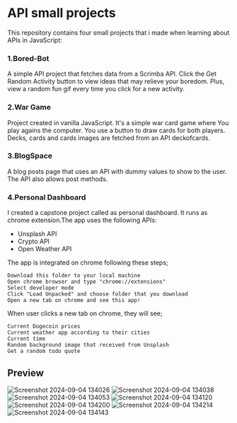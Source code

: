# API small projects
This repository contains four small projects that i made when learning about APIs in JavaScript:
### 1.Bored-Bot 
A simple API project that fetches data from a Scrimba API. Click the Get Random Activity button to view ideas that may relieve your boredom. Plus, view a random fun gif every time you click for a new activity.
### 2.War Game
Project created in vanilla JavaScript. It's a simple war card game where You play agains the computer. You use a button to draw cards for both players. Decks, cards and cards images are fetched from an API deckofcards.
### 3.BlogSpace
A blog posts page that uses an API with dummy values to show to the user. The API also allows post methods.
### 4.Personal Dashboard
I created a capstone project called as personal dashboard. It runs as chrome extension.The app uses the following APIs:

* Unsplash API
* Crypto API
* Open Weather API

The app is integrated on chrome following these steps;

    Download this folder to your local machine
    Open chrome browser and type "chrome://extensions"
    Select developer mode
    Click "Load Unpacked" and choose folder that you download
    Open a new tab on chrome and see this app!

When user clicks a new tab on chrome, they will see;

    Current Dogecoin prices
    Current weather app according to their cities
    Current time
    Random background image that received from Unsplash
    Get a random todo quote


## Preview

![Screenshot 2024-09-04 134026](https://github.com/user-attachments/assets/d4cb10fa-eb34-4934-8528-6b429500b972)
![Screenshot 2024-09-04 134038](https://github.com/user-attachments/assets/1d031ffe-ac59-4508-bc83-1513e8fe3db3)
![Screenshot 2024-09-04 134053](https://github.com/user-attachments/assets/7ab2c368-4231-4159-b5cc-1c9d89fe1776)
![Screenshot 2024-09-04 134120](https://github.com/user-attachments/assets/a3856bd6-b95e-4e2e-8daf-44b6282d2ba8)
![Screenshot 2024-09-04 134200](https://github.com/user-attachments/assets/a104ca72-f076-42a0-8bbb-9f201aa2ac57)
![Screenshot 2024-09-04 134214](https://github.com/user-attachments/assets/be1835f5-a580-463e-943d-80402a6e58a1)
![Screenshot 2024-09-04 134143](https://github.com/user-attachments/assets/72a73642-7a4d-4dba-b383-d80dc629c0c1)
